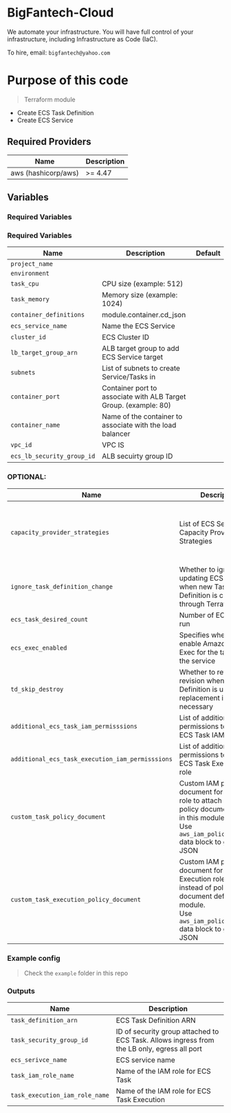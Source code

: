 # BigFantech-Cloud

We automate your infrastructure.
You will have full control of your infrastructure, including Infrastructure as Code (IaC).

To hire, email: `bigfantech@yahoo.com`

# Purpose of this code

> Terraform module

- Create ECS Task Definition
- Create ECS Service

## Required Providers

| Name                | Description |
| ------------------- | ----------- |
| aws (hashicorp/aws) | >= 4.47     |

## Variables

### Required Variables

### Required Variables

| Name                       | Description                                                      | Default |
| -------------------------- | ---------------------------------------------------------------- | ------- |
| `project_name`             |                                                                  |
| `environment`              |                                                                  |
| `task_cpu`                 | CPU size (example: 512)                                          |
| `task_memory`              | Memory size (example: 1024)                                      |
| `container_definitions`    | module.container.cd_json                                         |
| `ecs_service_name`         | Name the ECS Service                                             |
| `cluster_id`               | ECS Cluster ID                                                   |
| `lb_target_group_arn`      | ALB target group to add ECS Service target                       |
| `subnets`                  | List of subnets to create Service/Tasks in                       |
| `container_port`           | Container port to associate with ALB Target Group. (example: 80) |
| `container_name`           | Name of the container to associate with the load balancer        |
| `vpc_id`                   | VPC IS                                                           |
| `ecs_lb_security_group_id` | ALB secuirty group ID                                            |

### OPTIONAL:

| Name                                             | Description                                                                                              | Default                                                                    |
| ------------------------------------------------ | -------------------------------------------------------------------------------------------------------- | -------------------------------------------------------------------------- |
| `capacity_provider_strategies`                   | List of ECS Service Capacity Provider Strategies                                                         | [{<br>capacity_provider = "FARGATE_SPOT"<br>weight = 100<br>base = 1<br>}] |
| `ignore_task_definition_change`                  | Whether to ignore updating ECS Service when new Task Definition is created through Terraform             | false                                                                      |
| `ecs_task_desired_count`                         | Number of ECS Task to run                                                                                | 1                                                                          |
| `ecs_exec_enabled`                               | Specifies whether to enable Amazon ECS Exec for the tasks within the service                             | true                                                                       |
| `td_skip_destroy`                                | Whether to retain the old revision when the Task Definition is updated or replacement is necessary       | true                                                                       |
| `additional_ecs_task_iam_permisssions`           | List of additional IAM permissions to attach to ECS Task IAM role                                        | []                                                                         |
| `additional_ecs_task_execution_iam_permisssions` | List of additional IAM permissions to attach to ECS Task Execution IAM role                              | []                                                                         |
| `custom_task_policy_document`                    | Custom IAM policy document for ECS Task role to attach instead of policy document defined in this module.<br>Use `aws_iam_policy_document` data block to generate JSON           | null                                                                       |
| `custom_task_execution_policy_document`          | Custom IAM policy document for ECS Task Execution role to attach instead of policy document defined in this module.<br>Use `aws_iam_policy_document` data block to generate JSON    | null                                                                       |

### Example config

> Check the `example` folder in this repo

### Outputs

| Name                           | Description                                                                                 |
| ------------------------------ | ------------------------------------------------------------------------------------------- |
| `task_definition_arn`          | ECS Task Definition ARN                                                                     |
| `task_security_group_id`       | ID of security group attached to ECS Task. Allows ingress from the LB only, egress all port |
| `ecs_serivce_name`             | ECS service name                                                                            |
| `task_iam_role_name`           | Name of the IAM role for ECS Task                                                           |
| `task_execution_iam_role_name` | Name of the IAM role for ECS Task Execution                                                 |
